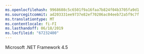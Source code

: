 ```yaml
---
ms.openlocfilehash: 9968608c5c6501f9a16faa7b824f04b3705fa9d1
ms.sourcegitcommit: ad203331ee9737e82ef70206ac04eeb72a5f9c7f
ms.translationtype: MT
ms.contentlocale: fi-FI
ms.lasthandoff: 06/18/2019
ms.locfileid: "67232400"
---
```

Microsoft .NET Framework 4.5